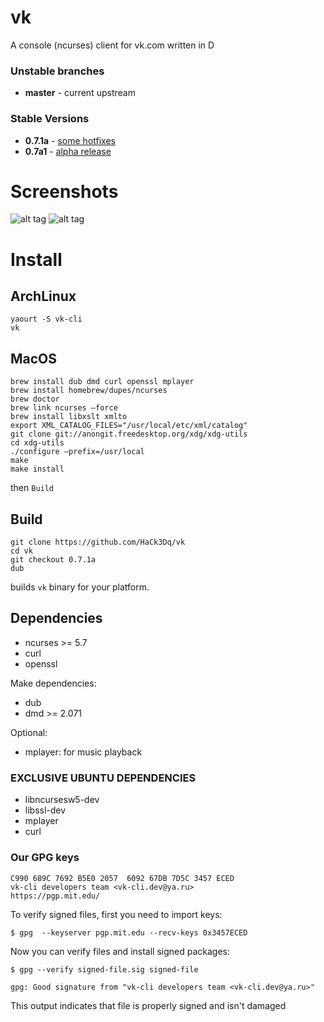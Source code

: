 # vk
A console (ncurses) client for vk.com written in D


### Unstable branches
+ **master** - current upstream 

### Stable Versions
+ **0.7.1a** - [some hotfixes](https://vk.com/wall-69278962_1157)
+ **0.7a1**  - [alpha release](https://vk.com/wall-69278962_1081)

# Screenshots

![alt tag](http://cs630123.vk.me/v630123942/25fc7/YOqfnerj4bE.jpg)
![alt tag](http://cs630123.vk.me/v630123942/25fd7/hcgITGtqEd0.jpg)

# Install

## ArchLinux

```
yaourt -S vk-cli
vk
```

## MacOS

```
brew install dub dmd curl openssl mplayer
brew install homebrew/dupes/ncurses
brew doctor
brew link ncurses —force
brew install libxslt xmlto
export XML_CATALOG_FILES="/usr/local/etc/xml/catalog"
git clone git://anongit.freedesktop.org/xdg/xdg-utils
cd xdg-utils
./configure —prefix=/usr/local
make
make install
```

then `Build`

## Build

```
git clone https://github.com/HaCk3Dq/vk
cd vk
git checkout 0.7.1a
dub
```
builds `vk` binary for your platform.

## Dependencies

+ ncurses >= 5.7
+ curl
+ openssl

Make dependencies:

+ dub 
+ dmd >= 2.071

Optional:

+ mplayer: for music playback

### EXCLUSIVE UBUNTU DEPENDENCIES

+ libncursesw5-dev
+ libssl-dev
+ mplayer
+ curl

### Our GPG keys

```
C990 689C 7692 B5E0 2057  6092 67DB 7D5C 3457 ECED 
vk-cli developers team <vk-cli.dev@ya.ru>
https://pgp.mit.edu/
```

To verify signed files, first you need to import keys:

` $ gpg  --keyserver pgp.mit.edu --recv-keys 0x3457ECED `

Now you can verify files and install signed packages:

` $ gpg --verify signed-file.sig signed-file `

`gpg: Good signature from "vk-cli developers team <vk-cli.dev@ya.ru>"`

This output indicates that file is properly signed and isn't damaged

